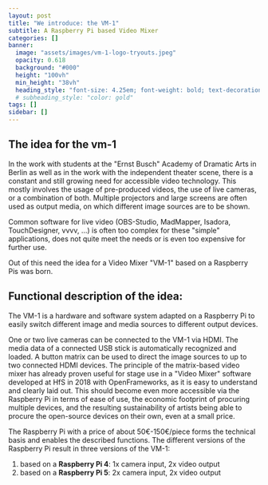 ```yaml
---
layout: post
title: "We introduce: the VM-1"
subtitle: A Raspberry Pi based Video Mixer
categories: []
banner:
  image: "assets/images/vm-1-logo-tryouts.jpeg"
  opacity: 0.618
  background: "#000"
  height: "100vh"
  min_height: "38vh"
  heading_style: "font-size: 4.25em; font-weight: bold; text-decoration: underline"
  # subheading_style: "color: gold"
tags: []
sidebar: []
---
```


## The idea for the vm-1

In the work with students at the "Ernst Busch" Academy of Dramatic Arts in Berlin as well as in the work with the independent theater scene, there is a constant and still growing need for accessible video technology. This mostly involves the usage of pre-produced videos, the use of live cameras, or a combination of both. Multiple projectors and large screens are often used as output media, on which different image sources are to be shown.

Common software for live video (OBS-Studio, MadMapper, Isadora, TouchDesigner, vvvv, ...) is often too complex for these "simple" applications, does not quite meet the needs or is even too expensive for further use.

Out of this need the idea for a Video Mixer "VM-1" based on a Raspberry Pis was born.

## Functional description of the idea:

The VM-1 is a hardware and software system adapted on a Raspberry Pi to easily switch different image and media sources to different output devices.

One or two live cameras can be connected to the VM-1 via HDMI. The media data of a connected USB stick is automatically recognized and loaded. A button matrix can be used to direct the image sources to up to two connected HDMI devices. The principle of the matrix-based video mixer has already proven useful for stage use in a "Video Mixer" software developed at HfS in 2018 with OpenFrameworks, as it is easy to understand and clearly laid out. This should become even more accessible via the Raspberry Pi in terms of ease of use, the economic footprint of procuring multiple devices, and the resulting sustainability of artists being able to procure the open-source devices on their own, even at a small price.

The Raspberry Pi with a price of about 50€-150€/piece forms the technical basis and enables the described functions. The different versions of the Raspberry Pi result in three versions of the VM-1:

1. based on a **Raspberry Pi 4**:
   1x camera input, 2x video output
2. based on a **Raspberry Pi 5**:
   2x camera input, 2x video output
